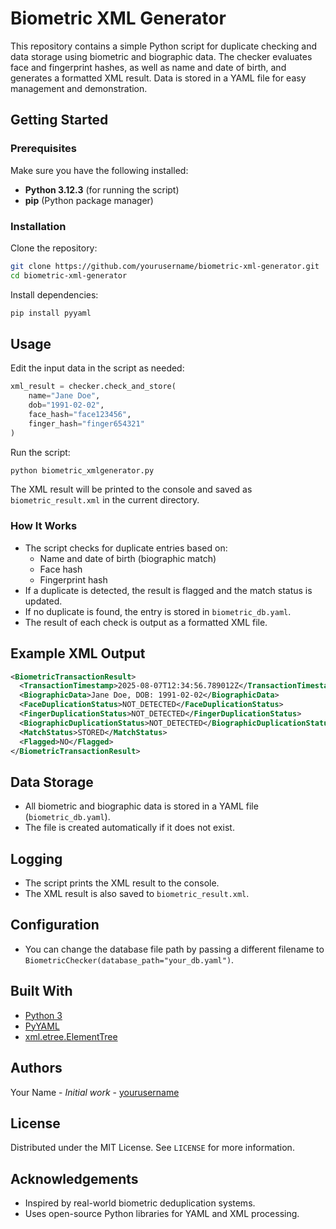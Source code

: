 # Biometric XML Generator

This repository contains a simple Python script for duplicate checking and data storage using biometric and biographic data. The checker evaluates face and fingerprint hashes, as well as name and date of birth, and generates a formatted XML result. Data is stored in a YAML file for easy management and demonstration.

## Getting Started

### Prerequisites

Make sure you have the following installed:
- **Python 3.12.3** (for running the script)
- **pip** (Python package manager)

### Installation

Clone the repository:

```bash
git clone https://github.com/yourusername/biometric-xml-generator.git
cd biometric-xml-generator
```

Install dependencies:

```bash
pip install pyyaml
```

## Usage

Edit the input data in the script as needed:

```python
xml_result = checker.check_and_store(
    name="Jane Doe",
    dob="1991-02-02",
    face_hash="face123456",
    finger_hash="finger654321"
)
```

Run the script:

```bash
python biometric_xmlgenerator.py
```

The XML result will be printed to the console and saved as `biometric_result.xml` in the current directory.

### How It Works

- The script checks for duplicate entries based on:
  - Name and date of birth (biographic match)
  - Face hash
  - Fingerprint hash
- If a duplicate is detected, the result is flagged and the match status is updated.
- If no duplicate is found, the entry is stored in `biometric_db.yaml`.
- The result of each check is output as a formatted XML file.

## Example XML Output

```xml
<BiometricTransactionResult>
  <TransactionTimestamp>2025-08-07T12:34:56.789012Z</TransactionTimestamp>
  <BiographicData>Jane Doe, DOB: 1991-02-02</BiographicData>
  <FaceDuplicationStatus>NOT_DETECTED</FaceDuplicationStatus>
  <FingerDuplicationStatus>NOT_DETECTED</FingerDuplicationStatus>
  <BiographicDuplicationStatus>NOT_DETECTED</BiographicDuplicationStatus>
  <MatchStatus>STORED</MatchStatus>
  <Flagged>NO</Flagged>
</BiometricTransactionResult>
```

## Data Storage

- All biometric and biographic data is stored in a YAML file (`biometric_db.yaml`).
- The file is created automatically if it does not exist.

## Logging

- The script prints the XML result to the console.
- The XML result is also saved to `biometric_result.xml`.

## Configuration

- You can change the database file path by passing a different filename to `BiometricChecker(database_path="your_db.yaml")`.

## Built With

* [Python 3](https://www.python.org/)
* [PyYAML](https://pyyaml.org/)
* [xml.etree.ElementTree](https://docs.python.org/3/library/xml.etree.elementtree.html)

## Authors

Your Name - _Initial work_ - [yourusername](https://github.com/yourusername)

## License

Distributed under the MIT License. See `LICENSE` for more information.

## Acknowledgements

- Inspired by real-world biometric deduplication systems.
- Uses open-source Python libraries for YAML and XML processing.
